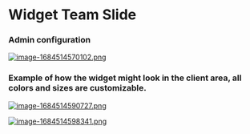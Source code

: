 # Widget Team Slide

### Аdmin configuration

[![image-1684514570102.png](https://doc.puq.info/uploads/images/gallery/2023-05/scaled-1680-/image-1684514570102.png)](https://doc.puq.info/uploads/images/gallery/2023-05/image-1684514570102.png)

### Example of how the widget might look in the client area, all colors and sizes are customizable.

[![image-1684514590727.png](https://doc.puq.info/uploads/images/gallery/2023-05/scaled-1680-/image-1684514590727.png)](https://doc.puq.info/uploads/images/gallery/2023-05/image-1684514590727.png)

[![image-1684514598341.png](https://doc.puq.info/uploads/images/gallery/2023-05/scaled-1680-/image-1684514598341.png)](https://doc.puq.info/uploads/images/gallery/2023-05/image-1684514598341.png)
